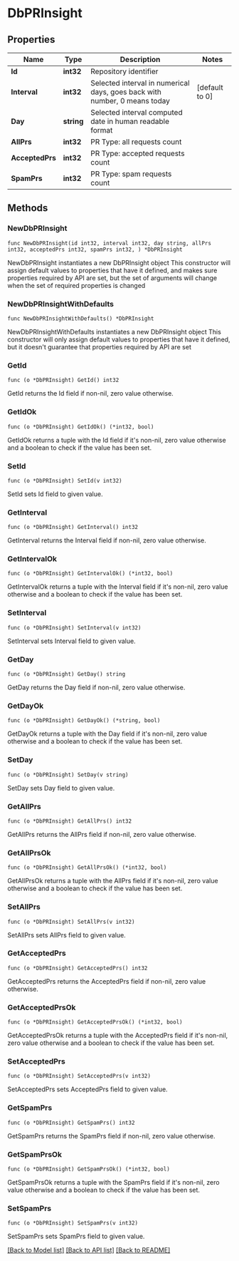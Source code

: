 # DbPRInsight

## Properties

Name | Type | Description | Notes
------------ | ------------- | ------------- | -------------
**Id** | **int32** | Repository identifier | 
**Interval** | **int32** | Selected interval in numerical days, goes back with number, 0 means today | [default to 0]
**Day** | **string** | Selected interval computed date in human readable format | 
**AllPrs** | **int32** | PR Type: all requests count | 
**AcceptedPrs** | **int32** | PR Type: accepted requests count | 
**SpamPrs** | **int32** | PR Type: spam requests count | 

## Methods

### NewDbPRInsight

`func NewDbPRInsight(id int32, interval int32, day string, allPrs int32, acceptedPrs int32, spamPrs int32, ) *DbPRInsight`

NewDbPRInsight instantiates a new DbPRInsight object
This constructor will assign default values to properties that have it defined,
and makes sure properties required by API are set, but the set of arguments
will change when the set of required properties is changed

### NewDbPRInsightWithDefaults

`func NewDbPRInsightWithDefaults() *DbPRInsight`

NewDbPRInsightWithDefaults instantiates a new DbPRInsight object
This constructor will only assign default values to properties that have it defined,
but it doesn't guarantee that properties required by API are set

### GetId

`func (o *DbPRInsight) GetId() int32`

GetId returns the Id field if non-nil, zero value otherwise.

### GetIdOk

`func (o *DbPRInsight) GetIdOk() (*int32, bool)`

GetIdOk returns a tuple with the Id field if it's non-nil, zero value otherwise
and a boolean to check if the value has been set.

### SetId

`func (o *DbPRInsight) SetId(v int32)`

SetId sets Id field to given value.


### GetInterval

`func (o *DbPRInsight) GetInterval() int32`

GetInterval returns the Interval field if non-nil, zero value otherwise.

### GetIntervalOk

`func (o *DbPRInsight) GetIntervalOk() (*int32, bool)`

GetIntervalOk returns a tuple with the Interval field if it's non-nil, zero value otherwise
and a boolean to check if the value has been set.

### SetInterval

`func (o *DbPRInsight) SetInterval(v int32)`

SetInterval sets Interval field to given value.


### GetDay

`func (o *DbPRInsight) GetDay() string`

GetDay returns the Day field if non-nil, zero value otherwise.

### GetDayOk

`func (o *DbPRInsight) GetDayOk() (*string, bool)`

GetDayOk returns a tuple with the Day field if it's non-nil, zero value otherwise
and a boolean to check if the value has been set.

### SetDay

`func (o *DbPRInsight) SetDay(v string)`

SetDay sets Day field to given value.


### GetAllPrs

`func (o *DbPRInsight) GetAllPrs() int32`

GetAllPrs returns the AllPrs field if non-nil, zero value otherwise.

### GetAllPrsOk

`func (o *DbPRInsight) GetAllPrsOk() (*int32, bool)`

GetAllPrsOk returns a tuple with the AllPrs field if it's non-nil, zero value otherwise
and a boolean to check if the value has been set.

### SetAllPrs

`func (o *DbPRInsight) SetAllPrs(v int32)`

SetAllPrs sets AllPrs field to given value.


### GetAcceptedPrs

`func (o *DbPRInsight) GetAcceptedPrs() int32`

GetAcceptedPrs returns the AcceptedPrs field if non-nil, zero value otherwise.

### GetAcceptedPrsOk

`func (o *DbPRInsight) GetAcceptedPrsOk() (*int32, bool)`

GetAcceptedPrsOk returns a tuple with the AcceptedPrs field if it's non-nil, zero value otherwise
and a boolean to check if the value has been set.

### SetAcceptedPrs

`func (o *DbPRInsight) SetAcceptedPrs(v int32)`

SetAcceptedPrs sets AcceptedPrs field to given value.


### GetSpamPrs

`func (o *DbPRInsight) GetSpamPrs() int32`

GetSpamPrs returns the SpamPrs field if non-nil, zero value otherwise.

### GetSpamPrsOk

`func (o *DbPRInsight) GetSpamPrsOk() (*int32, bool)`

GetSpamPrsOk returns a tuple with the SpamPrs field if it's non-nil, zero value otherwise
and a boolean to check if the value has been set.

### SetSpamPrs

`func (o *DbPRInsight) SetSpamPrs(v int32)`

SetSpamPrs sets SpamPrs field to given value.



[[Back to Model list]](../README.md#documentation-for-models) [[Back to API list]](../README.md#documentation-for-api-endpoints) [[Back to README]](../README.md)


